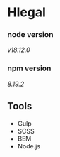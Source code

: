 # Hlegal

### node version 
*v18.12.0*

### npm version
*8.19.2*

## Tools

- Gulp
- SCSS
- BEM
- Node.js